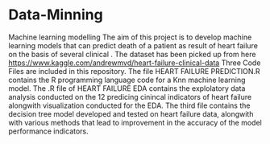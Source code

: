 # Data-Minning
Machine learning modelling
The aim of this project is to develop machine learning models that can predict death of a patient as result of heart failure on the basis of several clinical . The dataset has been picked up from here 
https://www.kaggle.com/andrewmvd/heart-failure-clinical-data
Three Code Files are included in this repository. The file HEART FAILURE PREDICTION.R contains the R programming language code for a Knn machine learning model. 
The .R file of HEART FAILURE EDA contains the explolatory data analysis conducted on the 12 predicing cinincal indicators of heart failure alongwith visualization conducted for the EDA.
The third file contains the decision tree model developed and tested on heart failure data, alongwith with various methods that lead to improvement in the accuracy of the model performance indicators.
